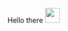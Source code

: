 Hello there <img src="https://media.giphy.com/media/hvRJCLFzcasrR4ia7z/giphy.gif" width="30px" height="30px">

<!--
**HackerstoyanovBG/HackerstoyanovBG** is a ✨ _special_ ✨ repository because its `README.md` (this file) appears on your GitHub profile.

Here are some ideas to get you started:

- 🔭 I’m currently working on ...
- 🌱 I’m currently learning ...
- 👯 I’m looking to collaborate on ...
- 🤔 I’m looking for help with ...
- 💬 Ask me about ...
- 📫 How to reach me: ...
- 😄 Pronouns: ...
- ⚡ Fun fact: ...
-->


